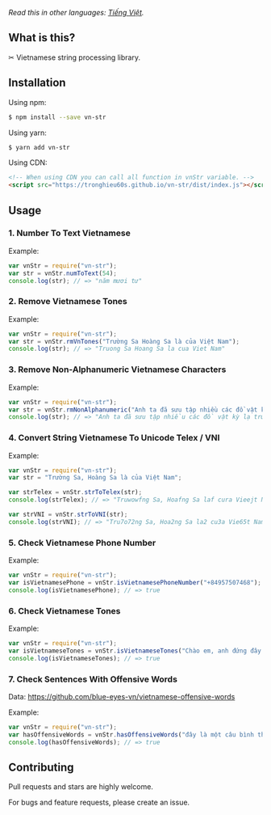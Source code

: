 *Read this in other languages: [Tiếng Việt](README-vn.md).*

## What is this?

✂ Vietnamese string processing library.

## Installation

Using npm:

```bash
$ npm install --save vn-str
```

Using yarn:

```bash
$ yarn add vn-str
```

Using CDN:

```html
<!-- When using CDN you can call all function in vnStr variable. -->
<script src="https://tronghieu60s.github.io/vn-str/dist/index.js"></script>
```

## Usage

### 1. Number To Text Vietnamese

Example:

```js
var vnStr = require("vn-str");
var str = vnStr.numToText(54);
console.log(str); // => "năm mươi tư"
```

### 2. Remove Vietnamese Tones

Example:

```js
var vnStr = require("vn-str");
var str = vnStr.rmVnTones("Trường Sa Hoàng Sa là của Việt Nam");
console.log(str); // => "Truong Sa Hoang Sa la cua Viet Nam"
```

### 3. Remove Non-Alphanumeric Vietnamese Characters

Example:

```js
var vnStr = require("vn-str");
var str = vnStr.rmNonAlphanumeric("Anh ta đã sưu tập nhiều các đồ vật kỳ lạ: trứng chim, tem, nắp chai, dây và cúc áo.");
console.log(str); // => "Anh ta đã sưu tập nhiều các đồ vật kỳ lạ trứng chim tem nắp chai dây và cúc áo"
```

### 4. Convert String Vietnamese To Unicode Telex / VNI

Example:

```js
var vnStr = require("vn-str");
var str = "Trường Sa, Hoàng Sa là của Việt Nam";

var strTelex = vnStr.strToTelex(str);
console.log(strTelex); // => "Truwowfng Sa, Hoafng Sa laf cura Vieejt Nam"

var strVNI = vnStr.strToVNI(str);
console.log(strVNI); // => "Tru7o72ng Sa, Hoa2ng Sa la2 cu3a Vie65t Nam"
```

### 5. Check Vietnamese Phone Number

Example:

```js
var vnStr = require("vn-str");
var isVietnamesePhone = vnStr.isVietnamesePhoneNumber("+84957507468");
console.log(isVietnamesePhone); // => true
```

### 6. Check Vietnamese Tones

Example:

```js
var vnStr = require("vn-str");
var isVietnameseTones = vnStr.isVietnameseTones("Chào em, anh đứng đây từ chiều");
console.log(isVietnameseTones); // => true
```

### 7. Check Sentences With Offensive Words

Data: https://github.com/blue-eyes-vn/vietnamese-offensive-words

Example:

```js
var vnStr = require("vn-str");
var hasOffensiveWords = vnStr.hasOffensiveWords("đây là một câu bình thường, cho đến khi thêm từ chửi bậy, đm.");
console.log(hasOffensiveWords); // => true
```

## Contributing

Pull requests and stars are highly welcome.

For bugs and feature requests, please create an issue.
